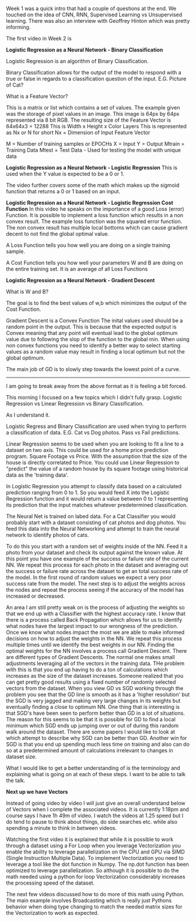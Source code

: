 Week 1 was a quick intro that had a couple of questions at the end.
We touched on the idea of CNN, RNN, Supervised Learning vs Unsupervised learning.
There was also an interview with Geoffrey Hinton which was pretty informing.

The first video in Week 2 is

__Logistic Regression as a Neural Network - Binary Classification__

Logistic Regression is an algorithm of Binary Classification.

Binary Classification allows for the output of the model to respond with a true or false in regards to a classification question of the input. E.G. Picture of Cat?

What is a Feature Vector?

This is a matrix or list which contains a set of values. 
The example given was the storage of pixel values in an image. 
This image is 64px by 64px represented via 8 bit RGB.
The resulting size of the Feature Vector is 64x64x3 = 12288
This is Width x Height x Color Layers
This is represented as Nx or N for short
Nx = Dimension of Input Feature Vector

M = Number of training samples or EPOCHs
X = Input
Y = Output
Mtrain = Training Data
Mtest = Test Data - Used for testing the model with unique data

__Logistic Regression as a Neural Network - Logistic Regression__
This is used when the Y value is expected to be a 0 or 1. 

The video further covers some of the math which makes up the sigmoid function that returns a 0 or 1 based on an input. 

__Logistic Regression as a Neural Network - Logistic Regression Cost Function__
In this video he speaks on the importance of a good Loss (error) Function.
It is possible to implement a loss function which results in a non convex result. 
The example loss function was the squared error function. 
The non convex result has multiple local bottoms which can cause gradient decent to not find the global optimal value. 

A Loss Function tells you how well you are doing on a single training sample.

A Cost Function tells you how well your parameters W and B are doing on the entire training set. 
It is an average of all Loss Functions

__Logistic Regression as a Neural Network - Gradient Descent__


What is W and B?

The goal is to find the best values of w,b which minimizes the output of the Cost Function.

Gradient Descent is a Convex Function
The inital values used should be a random point in the output. 
This is because that the expected output is Convex meaning that any point will eventual lead to the global optimum value due to following the slop of the function to the global min. When using non convex functions you need to identify a better way to select starting values as a random value may result in finding a local optimum but not the global optimum.

The main job of GD is to slowly step towards the lowest point of a curve. 

----

I am going to break away from the above format as it is feeling a bit forced. 

This morning I focused on a few topics which I didn't fully grasp. 
Logistic Regression vs Linear Regression vs Binary Classification. 

As I understand it. 

Logistic Regress and Binary Classification are used when trying to perform a classification of data. E.G. Cat vs Dog photos. Pass vs Fail predictions. 

Linear Regression seems to be used when you are looking to fit a line to a dataset on two axis. This could be used for a home price prediction program. Square Footage vs Price. With the assumption that the size of the house is directly correlated to Price. You could use Linear Regression to "predict" the value of a random house by its square footage using historical data as the 'training data'. 

In Logistic Regression you attempt to classify data based on a calculated prediction ranging from 0 to 1. So you would feed X into the Logistic Regression function and it would return a value between 0 to 1 representing its prediction that the input matches whatever predetermined classification. 

The Neural Net is trained on labed data. For a Cat Classifier you would probably start with a dataset consisting of cat photos and dog photos. You feed this data into the Neural Networking and attempt to train the neural network to identify photos of cats. 

To do this you start with a random set of weights inside of the NN. Feed it a photo from your dataset and check its output against the known value. At this point you have one example of the success or failure rate of the current NN. We repeat this process for each photo in the dataset and averaging out the success or failure rate across the dataset to get an total success rate of the model. In the first round of random values we expect a very poor success rate from the model. The next step is to adjust the weights across the nodes and repeat the process seeing if the accuracy of the model has increased or decreased. 

An area I am still pretty weak on is the process of adjusting the weights so that we end up with a Classifier with the highest accuracy rate. I know that there is a process called Back Propagation which allows for us to identify what nodes have the largest impact to our wrongness of the prediction. Once we know what nodes impact the most we are able to make informed decisions on how to adjust the weights in the NN. We repeat this process multiple times until we identify the best weights in our NN. Finding the optimal weights for the NN involves a process call Gradient Descent. There are different types of Gradient Descents. The normal one makes small adjustments leveraging all of the vectors in the training data. THe problem with this is that you end up having to do a ton of calculations which increases as the size of the dataset increases. Someone realized that you can get pretty good results using a fixed number of randomly selected vectors from the dataset. When you view GD vs SGD working through the problem you see that the GD line is smooth as it has a 'higher resolution' but the SGD is very jagged and making very large changes in its weights but eventually finding a close to optimum NN. One thing that is interesting is that SGD's have been seen to perform better than GD in a lot of situations. The reason for this seems to be that it is possible for GD to find a local minimum which SGD ends up jumping over or out of during this random walk around the dataset. There are some papers I would like to look at which attempt to describe why SGD can be better than GD. Another win for SGD is that you end up spending much less time on training and also can do so at a predetermined amount of calculations irrelevant to changes in dataset size. 

What I would like to get a better understanding of is the terminology and explaining what is going on at each of these steps. I want to be able to talk the talk. 

__Next up we have Vectors__

Instead of going video by video I will just give an overall understand below of Vectors when I complete the associated videos. It is currently 1:18pm and course says I have 1h 49m of video. I watch the videos at 1.25 speed but I do tend to pause to think about things, do side searches etc. while also spending a minute to think in between videos. 

Watching the first video it is explained that while it is possible to work through a dataset using a For Loop when you leverage Vectorization you enable the ability to leverage parallelization on the CPU and GPU via SIMD (Single Instruction Multiple Data). To implement Vectorization you need to leverage a tool like the dot function in Numpy. The np.dot function has been optimized to leverage parallelization. So although it is possible to do the math needed using a python for loop Vectorization considerably increases the processing speed of the dataset. 

The next few videos discussed how to do more of this math using Python. The main example involves Broadcasting which is really just Pythons behavior when doing type changing to match the needed matrix sizes for the Vectorization to work as expected. 

